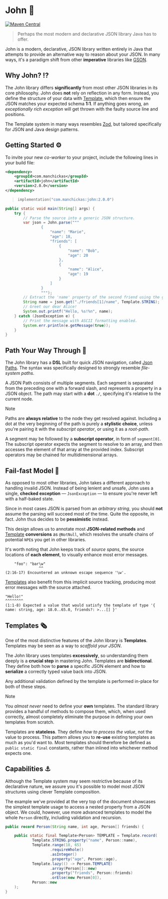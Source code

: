 # John 👴
[![Maven Central](https://img.shields.io/badge/Maven-Central-F18900?style=flat&logo=sonatype&link=https%3A%2F%2Fcentral.sonatype.com%2Fartifact%2Fcom.manchickas%2Fjohn)](https://central.sonatype.com/artifact/com.manchickas/john)

> Perhaps the most modern and declarative JSON library Java has to offer.

John is a modern, declarative, JSON library written entirely in Java that attempts to provide an alternative way to reason about your JSON. In many ways, it's a paradigm shift from other **imperative** libraries like [GSON](https://github.com/google/gson/tree/main).

## Why John? ⁉️

The John library differs **significantly** from most other JSON libraries in its core philosophy. John does **not** rely on reflection in any form. Instead,
you define the structure of your data with [Template](#templates), which then ensure the JSON matches your expected schema **1:1**. If anything goes wrong, an _exceptionally rich exception_
will get thrown with the faulty source line and positions.

The Template system in many ways resembles [Zod](https://zod.dev/), but tailored specifically for JSON and Java design patterns.

## Getting Started ⚙️

To invite your new _co-worker_ to your project, include the following lines in your build file:

```xml
<dependency>
    <groupId>com.manchickas</groupId>
    <artifactId>john</artifactId>
    <version>2.0.0</version>
</dependency>
```

> ```kts
> implementation("com.manchickas:john:2.0.0")
> ```

```java
public static void main(String[] args) {
    try {
        // Parse the source into a generic JSON structure.
        var json = John.parse("""
                {
                    "name": "Marie",
                    "age": 18,
                    "friends": [
                        {
                            "name": "Bob",
                            "age": 20
                        },
                        {
                            "name": "Alice",
                            "age": 19
                        }
                    ]
                }
                """);
        // Extract the 'name' property of the second friend using the generic 'STRING' template.
        String name = json.get("./friends[1]/name", Template.STRING);
        // Greet our dear Alice!
        System.out.printf("Hello, %s!%n", name);
    } catch (JsonException e) {
        // Print the message with ASCII formatting enabled.
        System.err.println(e.getMessage(true));
    }
}
```

## Path Your Way Through 👣

The John library has a **DSL** built for quick JSON navigation, called [Json Paths](./src/main/java/com/manchickas/john/path/JsonPath.java).
The syntax was specifically designed to strongly resemble _file-system paths_.

A JSON Path consists of multiple segments. Each segment is separated from the preceding one with a forward slash, and represents
a property in a JSON object. The path may start with a **dot** `./`, specifying it's relative to the current node.

> [!NOTE]
> Paths are **always relative** to the node they get resolved against.
> Including a dot at the very beginning of the path is purely a **stylistic choice**, unless you're pairing it with the _subscript operator_, or using it as a _root-path_.

A segment may be followed by a **subscript operator**, in form of `segment[0]`. The subscript operator expects
the segment to resolve to an array, and then accesses the element of that array at the provided index. Subscript operators
may be chained for multidimensional arrays.

## Fail-fast Model 🧨

As opposed to most other libraries, John takes a different approach to handling invalid JSON.
Instead of being lenient and unsafe, John uses a single, **checked exception** — `JsonException` — to ensure you're never left with a half-baked state.

Since in most cases JSON is parsed from an _arbitrary string_, you should **not** assume the parsing will succeed most of the time.
Quite the opposite, in fact. John thus decides to be **pessimistic** instead.

This design allows us to annotate most **JSON-related methods** and [Template](#templates) **conversions** as `@NotNull`, which resolves the unsafe chains of potential `NPE`s you get in other libraries.

It's worth noting that John keeps track of _source spans_, the source locations of **each element**, to visually enhance most error messages.

```
    "foo": "bar\w"
               ^^
(2:16-17) Encountered an unknown escape sequence '\w'.
```

[Templates](#templates) also benefit from this implicit source tracking, producing most error messages with the source attached.

```
"Hello!"
^^^^^^^^
(1:1-8) Expected a value that would satisfy the template of type '{ name: string, age: 18.0..65.0, friends?: >...[] }'
```


<a name="templates"></a>
## Templates 🗞️

One of the most distinctive features of the John library is **Templates**. Templates may be seen as a way to _scaffold your JSON_.

The John library uses templates **excessively**, so understanding them deeply is a **crucial step** in mastering John.
Templates are **bidirectional**. They define both how to **parse** a specific JSON element and how to **serialize** a correctly typed value back into JSON.

Any additional validation defined by the template is performed in-place for both of these steps.

> [!NOTE]
> You _almost never_ need to define your **own** templates. The standard library provides a handful of methods to compose
> them, which, when used correctly, almost completely eliminate the purpose in defining your own templates from scratch.

Templates are **stateless**. They define _how to process the value_, not the value to process. This pattern allows you to **re-use** existing templates
as much as you'd want to. Most templates should therefore be defined as `public static final` constants, rather than inlined into whichever method expects one.

## Capabilities ⚓

Although the Template system may seem restrictive because of its declarative nature, we assure you it's possible to model
most JSON structures using clever Template composition.

The example we've provided at the very top of the document showcases the simplest template usage to access a nested property
from a JSON object. We could, however, use more advanced templates to model the whole `Person` directly, including validation
and recursion.

```java
public record Person(String name, int age, Person[] friends) {

    public static final Template<Person> TEMPLATE = Template.record(
            Template.STRING.property("name", Person::name),
            Template.range(18, 65)
                    .requireWhole()
                    .asInteger()
                    .property("age", Person::age),
            Template.lazy(() -> Person.TEMPLATE)
                    .array(Person[]::new)
                    .property("friends", Person::friends)
                    .orElse(new Person[0]),
            Person::new
    );
}
```
